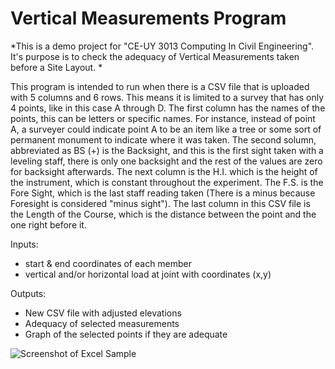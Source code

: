 # Vertical Measurements Program
*This is a demo project for "CE-UY 3013 Computing In Civil Engineering". It's purpose is to check the adequacy of Vertical Measurements taken before a Site Layout.
* 

This program is intended to run when there is a CSV file that is uploaded with 5 columns and 6 rows. This means it is limited to a survey that has only 4 points, like in this case A through D. The first column has the names of the points, this can be letters or specific names. For instance, instead of point A, a surveyer could indicate point A to be an item like a tree or some sort of permanent monument to indicate where it was taken. The second solumn, abbreviated as BS (+) is the Backsight, and this is the first sight taken with a leveling staff, there is only one backsight and the rest of the values are zero for backsight afterwards. The next column is the H.I. which is the height of the instrument, which is constant throughout the experiment. The F.S. is the Fore Sight, which is the last staff reading taken (There is a minus because Foresight is considered "minus sight"). The last column in this CSV file is the Length of the Course, which is the distance between the point and the one right before it.

Inputs:
* start & end coordinates of each member
* vertical and/or horizontal load at joint with coordinates (x,y)

Outputs:
* New CSV file with adjusted elevations
* Adequacy of selected measurements
* Graph of the selected points if they are adequate


![Screenshot of Excel Sample](https://user-images.githubusercontent.com/69228228/102020387-eb52a880-3d46-11eb-8e75-94027ca8d8ed.png)
